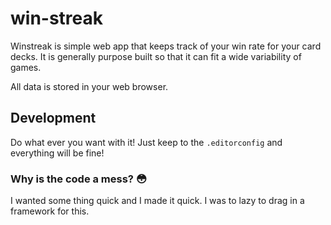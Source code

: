 # win-streak
Winstreak is simple web app that keeps track of your win rate for your card decks. It is generally purpose built so that it can fit a wide variability of games.

All data is stored in your web browser.

## Development
Do what ever you want with it! Just keep to the `.editorconfig` and everything will be fine!

### Why is the code a mess? 😳
I wanted some thing quick and I made it quick. I was to lazy to drag in a framework for this.
